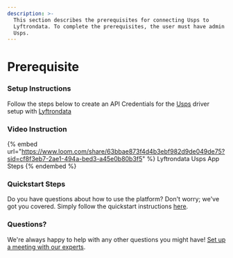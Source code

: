 ```yaml
---
description: >-
  This section describes the prerequisites for connecting Usps to
  Lyftrondata. To complete the prerequisites, the user must have admin access to
  Usps.
---
```


# Prerequisite

<mark style="color:blue;"></mark>

### Setup Instructions

Follow the steps below to create an API Credentials for the [Usps](https://www.lyftrondata.com/integration/commerce-analytics/usps/) driver setup with [Lyftrondata](https://www.lyftrondata.com)

### Video Instruction

{% embed url="https://www.loom.com/share/63bbae873f4d4b3ebf982d9de049de75?sid=cf8f3eb7-2ae1-494a-bed3-a45e0b80b3f5" %}
Lyftrondata Usps App Steps
{% endembed %}

### Quickstart Steps

Do you have questions about how to use the platform? Don't worry; we've got you covered. Simply follow the quickstart instructions [here](README.md).

### Questions? <a href="#questions" id="questions"></a>

We're always happy to help with any other questions you might have! [Set up a meeting with our experts](https://www.lyftrondata.com/book-a-meeting/).

